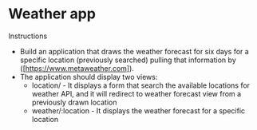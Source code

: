 # Weather app

Instructions

- Build an application that draws the weather forecast for six days for a specific location (previously searched) pulling that information by ([https://www.metaweather.com]).
- The application should display two views:
    - location/ - It displays a form that search the available locations for weather API, and it will redirect to weather forecast view from a previously drawn location
    - weather/:location - It displays the weather forecast for a specific location

